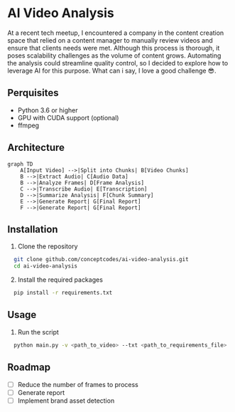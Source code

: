 # AI Video Analysis

At a recent tech meetup, I encountered a company in the content creation space that relied on a content manager to manually review videos and ensure that clients needs were met. Although this process is thorough, it poses scalability challenges as the volume of content grows. Automating the analysis could streamline quality control, so I decided to explore how to leverage AI for this purpose. What can i say, I love a good challenge 😎.

## Perquisites
- Python 3.6 or higher
- GPU with CUDA support (optional)
- ffmpeg

## Architecture
```mermaid
graph TD
    A[Input Video] -->|Split into Chunks| B[Video Chunks]
    B -->|Extract Audio| C[Audio Data]
    B -->|Analyze Frames| D[Frame Analysis]
    C -->|Transcribe Audio| E[Transcription]
    D -->|Summarize Analysis| F[Chunk Summary]
    E -->|Generate Report| G[Final Report]
    F -->|Generate Report| G[Final Report]
```

## Installation

1. Clone the repository
```bash
  git clone github.com/conceptcodes/ai-video-analysis.git
  cd ai-video-analysis
```

2. Install the required packages
```bash
  pip install -r requirements.txt
```

## Usage

1. Run the script
```bash
  python main.py -v <path_to_video> --txt <path_to_requirements_file>
```

## Roadmap
- [ ] Reduce the number of frames to process
- [ ] Generate report
- [ ] Implement brand asset detection
